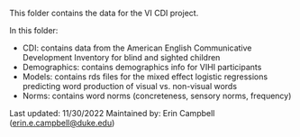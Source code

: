 This folder contains the data for the VI CDI project.

In this folder: 
- CDI: contains data from the American English Communicative Development Inventory for blind and sighted children
- Demographics: contains demographics info for VIHI participants
- Models: contains rds files for the mixed effect logistic regressions predicting word production of visual vs. non-visual words
- Norms: contains word norms (concreteness, sensory norms, frequency)



Last updated: 11/30/2022
Maintained by: Erin Campbell (erin.e.campbell@duke.edu)
